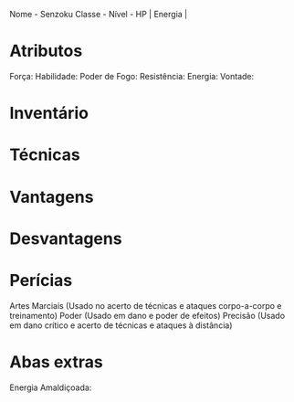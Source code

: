 Nome - Senzoku
Classe - 
Nível -
HP |
Energia |


# Atributos
Força:
Habilidade:
Poder de Fogo:
Resistência:
Energia:
Vontade:

# Inventário


# Técnicas 


# Vantagens 


# Desvantagens


# Perícias
Artes Marciais (Usado no acerto de técnicas e ataques corpo-a-corpo e treinamento)
Poder (Usado em dano e poder de efeitos)
Precisão (Usado em dano crítico e acerto de técnicas e ataques à distância)


# Abas extras
Energia Amaldiçoada:

